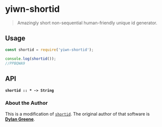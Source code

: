 # yiwn-shortid  

> Amazingly short non-sequential human-friendly unique id generator.

## Usage

```js
const shortid = require('yiwn-shortid');

console.log(shortid());
//PPBQWA9
```

## API

#### `shortid :: * -> String`

### About the Author

This is a modification of [`shortid`](//github.com/dylang/shortid). The original author of that software is [**Dylan Greene**](//github.com/dylang).
